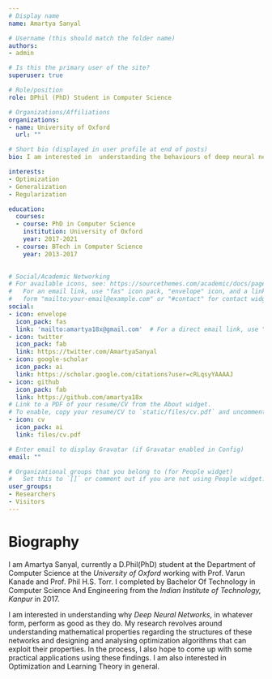 ```yaml
---
# Display name
name: Amartya Sanyal

# Username (this should match the folder name)
authors:
- admin

# Is this the primary user of the site?
superuser: true

# Role/position
role: DPhil (PhD) Student in Computer Science

# Organizations/Affiliations
organizations:
- name: University of Oxford
  url: ""

# Short bio (displayed in user profile at end of posts)
bio: I am interested in  understanding the behaviours of deep neural networks and designing practical algorithms to avoid some of its unwanted artifacts.  

interests:
- Optimization
- Generalization
- Regularization

education:
  courses:
  - course: PhD in Computer Science
    institution: University of Oxford
    year: 2017-2021
  - course: BTech in Computer Science
    year: 2013-2017
 

# Social/Academic Networking
# For available icons, see: https://sourcethemes.com/academic/docs/page-builder/#icons
#   For an email link, use "fas" icon pack, "envelope" icon, and a link in the
#   form "mailto:your-email@example.com" or "#contact" for contact widget.
social:
- icon: envelope
  icon_pack: fas
  link: 'mailto:amartya18x@gmail.com'  # For a direct email link, use "mailto:test@example.org".
- icon: twitter
  icon_pack: fab
  link: https://twitter.com/AmartyaSanyal
- icon: google-scholar
  icon_pack: ai
  link: https://scholar.google.com/citations?user=cRLqsyYAAAAJ
- icon: github
  icon_pack: fab
  link: https://github.com/amartya18x
# Link to a PDF of your resume/CV from the About widget.
# To enable, copy your resume/CV to `static/files/cv.pdf` and uncomment the lines below.
- icon: cv
  icon_pack: ai
  link: files/cv.pdf

# Enter email to display Gravatar (if Gravatar enabled in Config)
email: ""

# Organizational groups that you belong to (for People widget)
#   Set this to `[]` or comment out if you are not using People widget.
user_groups:
- Researchers
- Visitors
---
```



# Biography

I am Amartya Sanyal, currently a D.Phil(PhD) student at the Department of Computer Science at the *University of Oxford* working with Prof. Varun Kanade and Prof. Phil H.S. Torr. I completed by Bachelor Of Technology in Computer Science And Engineering from the *Indian Institute of Technology, Kanpur* in 2017.

I am interested in understanding why _Deep Neural Networks_, in whatever form, perform as good as they do. My research revolves around understanding mathematical properties regarding the structures of these networks and designing and analysing optimization algorithms that can exploit their properties. In the process, I also hope to come up with some practical applications using these findings. I am also interested in Optimization and Learning Theory in general.